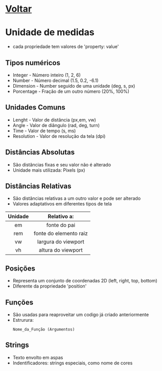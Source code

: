 # [Voltar](../CSS.md)

# Unidade de medidas
  *  cada propriedade tem valores de 'property: value'

## Tipos numéricos
  * Integer       - Número inteiro (1, 2, 6)
  * Number        - Número decimal (1.5, 0.2, -6.1)
  * Dimension     - Number seguido de uma unidade (deg, s, px)
  * Porcentage    - Fração de um outro número (20%, 100%)

## Unidades Comuns
  * Lenght        - Valor de distância (px,em, vw)
  * Angle         - Valor de diângulo (rad, deg, turn)
  * Time          - Valor de tempo  (s, ms)
  * Resolution    - Valor de resolução da tela (dpi)

## Distâncias Absolutas
  * São distâncias fixas e seu valor não é alterado
  * Unidade mais utilizada: Pixels (px)

## Distâncias Relativas
  * São distâncias relativas a um outro valor e pode ser alterado
  * Valores adaptativos em diferentes tipos de tela
  
  | Unidade 	|       Relativo a:      	|
  |:-------:	|:----------------------:	|
  |    em   	|      fonte do pai      	|
  |   rem   	| fonte do elemento raiz 	|
  |    vw   	|   largura do viewport  	|
  |    vh   	|   altura do viewport   	|

## Posições
  * Representa um conjunto de coordenadas 2D (left, right, top, bottom)
  * Diferente da propriedade 'position'

## Funções
  * São usadas para reaproveitar um codigo já criado anteriormente
  * Estrurura:
      ```
      Nome_da_Função (Argumentos)
      ```
      
## Strings
  * Texto envolto em aspas 
  * Indentificadores: strings especiais, como nome de cores